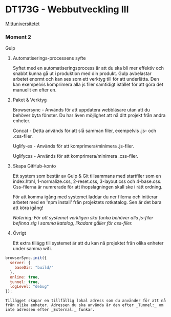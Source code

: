 # DT173G - Webbutveckling III

[Mittuniversitetet](https://www.miun.se/ "Mittuniversitetets Hemsida")

### Moment 2

Gulp

1.  Automatiserings-processens syfte

    Syftet med en automatiseringsprocess är att du ska bli mer effektiv och snabbt kunna gå ut i produktion med din produkt. Gulp avbelastar arbetet enormt och kan ses som ett verktyg till för att underlätta. Den kan exempelvis komprimera alla js filer samtidigt istället för att göra det manuellt en efter en.

2.  Paket & Verktyg

    Browsersync - Används för att uppdatera webbläsare utan att du behöver byta fönster. Du har även möjlighet att nå ditt projekt från andra enheter.

    Concat - Detta används för att slå samman filer, exempelvis .js- och .css-filer.

    Uglify-es - Används för att komprimera/minimera .js-filer.

    Uglifycss - Används för att komprimera/minimera .css-filer.

3.  Skapa GitHub-konto

    Ett system som består av Gulp & Git tillsammans med startfiler som en index.html, 1-normalize.css, 2-reset.css, 3-layout.css och 4-base.css. Css-filerna är numrerade för att ihopslagningen skall ske i rätt ordning.

    För att komma igång med systemet laddar du ner filerna och initierar arbetet med en 'npm install' från projektets rotkatalog. Sen är det bara att köra igång!

    _Notering: För att systemet verkligen ska funka behöver alla js-filer befinna sig i samma katalog, likadant gäller för css-filer._

4.  Övrigt

    Ett extra tillägg till systemet är att du kan nå projektet från olika enheter under samma wifi.

```javascript
browserSync.init({
  server: {
    baseDir: "build/"
  },
  online: true,
  tunnel: true,
  logLevel: "debug"
});
```

    Tillägget skapar en tillfällig lokal adress som du använder för att nå från olika enheter. Adressen du ska använda är den efter _Tunnel:_ om inte adressen efter _External:_ funkar.

